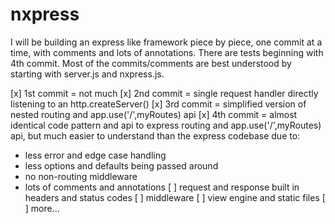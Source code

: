 # nxpress

I will be building an express like framework piece by piece, one commit at a time, with comments and lots of annotations. There are tests beginning with 4th commit. Most of the commits/comments are best understood by starting with server.js and nxpress.js.

[x] 1st commit = not much
[x] 2nd commit = single request handler directly listening to an http.createServer()
[x] 3rd commit = simplified version of nested routing and app.use('/',myRoutes) api
[x] 4th commit = almost identical code pattern and api to express routing and app.use('/',myRoutes) api, but much easier to understand than the express codebase due to:
  * less error and edge case handling
  * less options and defaults being passed around
  * no non-routing middleware
  * lots of comments and annotations
[ ] request and response built in headers and status codes
[ ] middleware
[ ] view engine and static files
[ ] more...
